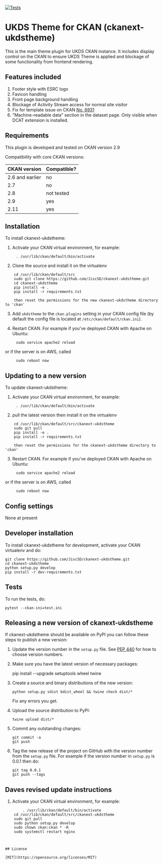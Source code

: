 [![Tests](https://github.com/JiscSD/ckanext-ukdstheme/workflows/Tests/badge.svg?branch=main)](https://github.com/JiscSD/ckanext-ukdstheme/actions)

# UKDS Theme for CKAN (ckanext-ukdstheme)

This is the main theme plugin for UKDS CKAN instance. 
It includes display control on the CKAN to ensure UKDS Theme is applied and blockage of some functionality from frontend rendering.

## Features included
1. Footer style with ESRC logo
2. Favicon handling
3. Front page background handling
4. Blockage of Activity Stream access for normal site visitor
5. Fix for template issue on CKAN [No. 6931](https://github.com/ckan/ckan/issues/6931)
6. "Machine-readable data" section in the dataset page. Only visible when DCAT extension is installed.


## Requirements

This plugin is developed and tested on CKAN version 2.9

Compatibility with core CKAN versions:

| CKAN version    | Compatible? |
|-----------------|-------------|
| 2.6 and earlier | no          |
| 2.7             | no          |
| 2.8             | not tested  |
| 2.9             | yes    	    |
| 2.11            | yes         |


## Installation

To install ckanext-ukdstheme:

1. Activate your CKAN virtual environment, for example:
```
     . /usr/lib/ckan/default/bin/activate
```
2. Clone the source and install it on the virtualenv
```
	cd /usr/lib/ckan/default/src
    sudo git clone https://github.com/JiscSD/ckanext-ukdstheme.git
    cd ckanext-ukdstheme
    pip install -e .
	pip install -r requirements.txt
	
	then reset the permissions for the new ckanext-ukdstheme directory to 'ckan'
```
3. Add `ukdstheme` to the `ckan.plugins` setting in your CKAN
   config file (by default the config file is located at
   `/etc/ckan/default/ckan.ini`).

4. Restart CKAN. For example if you've deployed CKAN with Apache on Ubuntu:
```
     sudo service apache2 reload
```
or if the server is on AWS, called
```
     sudo reboot now 
```

## Updating to a new version

To update ckanext-ukdstheme:

1. Activate your CKAN virtual environment, for example:
```
     . /usr/lib/ckan/default/bin/activate
```
2. pull the latest version then install it on the virtualenv
```
	cd /usr/lib/ckan/default/src/ckanext-ukdstheme
    sudo git pull
    pip install -e .
	pip install -r requirements.txt
	
	then reset the permissions for the ckanext-ukdstheme directory to 'ckan'
```

3. Restart CKAN. For example if you've deployed CKAN with Apache on Ubuntu:
```
     sudo service apache2 reload
```
or if the server is on AWS, called
```
     sudo reboot now 
```

## Config settings

None at present

## Developer installation

To install ckanext-ukdstheme for development, activate your CKAN virtualenv and
do:

    git clone https://github.com/JiscSD/ckanext-ukdstheme.git
    cd ckanext-ukdstheme
    python setup.py develop
    pip install -r dev-requirements.txt


## Tests

To run the tests, do:

    pytest --ckan-ini=test.ini


## Releasing a new version of ckanext-ukdstheme

If ckanext-ukdstheme should be available on PyPI you can follow these steps to publish a new version:

1. Update the version number in the `setup.py` file. See [PEP 440](http://legacy.python.org/dev/peps/pep-0440/#public-version-identifiers) for how to choose version numbers.

2. Make sure you have the latest version of necessary packages:

    pip install --upgrade setuptools wheel twine

3. Create a source and binary distributions of the new version:

       python setup.py sdist bdist_wheel && twine check dist/*

   Fix any errors you get.

4. Upload the source distribution to PyPI:

       twine upload dist/*

5. Commit any outstanding changes:

       git commit -a
       git push

6. Tag the new release of the project on GitHub with the version number from
   the `setup.py` file. For example if the version number in `setup.py` is
   0.0.1 then do:

       git tag 0.0.1
       git push --tags

## Daves revised update instructions
1. Activate your CKAN virtual environment, for example:
```
     	. /usr/lib/ckan/default/bin/activate
	cd /usr/lib/ckan/default/src/ckanext-ukdstheme
   	sudo git pull
	sudo python setup.py develop
	sudo chown ckan:ckan * -R
	sudo systemctl restart nginx
    
    

## License

[MIT](https://opensource.org/licenses/MIT)
